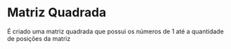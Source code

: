 # Matriz Quadrada
 É criado uma matriz quadrada que possui os números de 1 até a quantidade de posições da matriz
